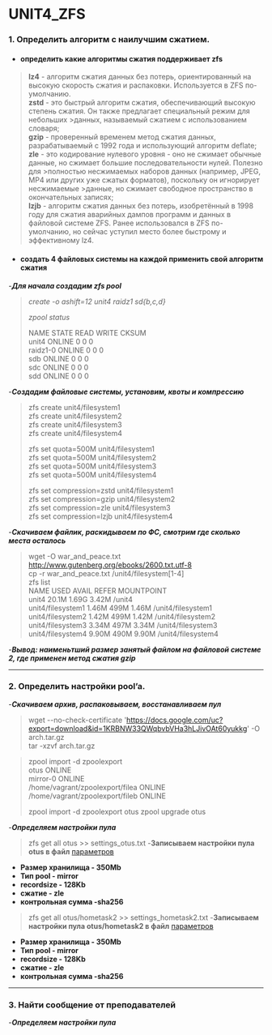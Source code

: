 
# UNIT4_ZFS


### 1. Определить алгоритм с наилучшим сжатием.

-  #### определить какие алгоритмы сжатия поддерживает zfs

> **lz4** - алгоритм сжатия данных без потерь, ориентированный на высокую скорость сжатия и распаковки. Используется в ZFS по-умолчанию.  
> **zstd** - это быстрый алгоритм сжатия, обеспечивающий высокую степень сжатия. Он также предлагает специальный режим для небольших   >данных, называемый сжатием с использованием словаря;  
> **gzip** - проверенный временем метод сжатия данных, разрабатываемый с 1992 года и использующий алгоритм deflate;  
> **zle** - это кодирование нулевого уровня - оно не сжимает обычные данные, но сжимает большие последовательности нулей. Полезно для   >полностью несжимаемых наборов данных (например, JPEG, MP4 или других уже сжатых форматов), поскольку он игнорирует несжимаемые   >данные, но сжимает свободное пространство в окончательных записях;  
> **lzjb** - алгоритм сжатия данных без потерь, изобретённый в 1998 году для сжатия аварийных дампов программ и данных в файловой системе ZFS. Ранее использовался в ZFS по-умолчанию, но сейчас уступил место более быстрому и эффективному lz4.

- #### создать 4 файловых системы на каждой применить свой алгоритм сжатия 

-***Для начала cоздадим zfs pool***  
> 
> *create -o ashift=12 unit4 raidz1 sd{b,c,d}*  
>
> *zpool status*  
>
>  NAME        STATE     READ WRITE CKSUM  
        unit4       ONLINE       0     0     0  
          raidz1-0  ONLINE       0     0     0  
            sdb     ONLINE       0     0     0  
            sdc     ONLINE       0     0     0  
            sdd     ONLINE       0     0     0 
            
-***Создадим файловые системы, установим, квоты и компрессию***  

> zfs create unit4/filesystem1  
> zfs create unit4/filesystem2  
> zfs create unit4/filesystem3  
> zfs create unit4/filesystem4  
>
> zfs set quota=500M unit4/filesystem1  
> zfs set quota=500M unit4/filesystem2  
> zfs set quota=500M unit4/filesystem3  
> zfs set quota=500M unit4/filesystem4
>
> zfs set compression=zstd unit4/filesystem1    
> zfs set compression=gzip unit4/filesystem2  
> zfs set compression=zle unit4/filesystem3   
> zfs set compression=lzjb unit4/filesystem4  

-***Скачиваем файлик, раскидываем по ФС, смотрим где сколько места осталось***  

> wget -O war_and_peace.txt http://www.gutenberg.org/ebooks/2600.txt.utf-8   
> cp -r war_and_peace.txt /unit4/filesystem[1-4]  
> zfs list  
>  NAME                USED  AVAIL     REFER  MOUNTPOINT  
>  unit4              20.1M  1.69G     3.42M  /unit4  
>  unit4/filesystem1  1.46M   499M     1.46M  /unit4/filesystem1  
>  unit4/filesystem2  1.42M   499M     1.42M  /unit4/filesystem2  
>  unit4/filesystem3  3.34M   497M     3.34M  /unit4/filesystem3  
>  unit4/filesystem4  9.90M   490M     9.90M  /unit4/filesystem4  

-***Вывод: наименьтший размер занятый файлом на файловой системе 2, где применен метод сжатия gzip***  

---
### 2. Определить настройки pool’a. 

-***Скачиваем архив, распаковываем, восстанавливаем пул***

>  wget --no-check-certificate 'https://docs.google.com/uc?export=download&id=1KRBNW33QWqbvbVHa3hLJivOAt60yukkg' -O arch.tar.gz  
> tar -xzvf arch.tar.gz

>  zpool import -d zpoolexport  
>  otus                                 ONLINE  
>         mirror-0                           ONLINE  
>           /home/vagrant/zpoolexport/filea  ONLINE  
>           /home/vagrant/zpoolexport/fileb  ONLINE
>
>  zpool import -d zpoolexport otus
>  zpool upgrade otus  

-***Определяем настройки пула***

> zfs get all otus >> settings_otus.txt -__Записываем настройки пула otus в файл__ [параметров](https://github.com/ChurikovAnatolii/UNIT4_ZFS/blob/main/settings_otus.txt)  
- **Размер хранилища - 350Mb**  
- **Тип pool - mirror**  
- **recordsize - 128Kb**  
- **сжатие - zle**  
- **контрольная сумма -sha256**   

>  zfs get all otus/hometask2 >> settings_hometask2.txt -__Записываем настройки пула otus/hometask2 в файл__ [параметров](https://github.com/ChurikovAnatolii/UNIT4_ZFS/blob/main/settings_hometask2.txt)
- **Размер хранилища - 350Mb**  
- **Тип pool - mirror**  
- **recordsize - 128Kb**  
- **сжатие - zle**  
- **контрольная сумма -sha256**   
---
### 3. Найти сообщение от преподавателей

-***Определяем настройки пула***








